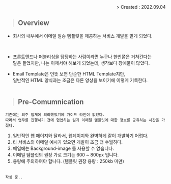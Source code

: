 <div align="right">> Created : 2022.09.04</div>

> ## Overview

- 회사의 내부에서 이메일 발송 템플릿을 제공하는 서비스 개발을 맡게 되었다.
<br>

- 프론트엔드나 퍼블리싱을 담당하는 사람이라면 누구나 한번쯤은 거쳐간다는<br>
말은 들었지만, 나는 이제서야 해보게 되었는데, 생각보다 장애물이 많았다.

- Email Template은 언뜻 보면 단순한 HTML Template지만, 
<br>일반적인 HTML 양식과는 조금은 다른 양상을 보이기에 이렇게 기록한다.
<br><br>

> ## Pre-Comumnication
```
기존에는 외주 업체에 의뢰했었기에 가이드 라인이 없었다. 
따라서 업무를 진행하기 전에 협업하는 팀과 이메일 템플릿에 대한 정보를 공유하는 시간을 가졌다.
```
1. 일반적인 웹 페이지와 달라서, 웹페이지와 완벽하게 같이 개발하기 어렵다.
2. 타 서비스의 이메일 예시가 있으면 개발이 조금 더 수월하다.
3. 메일에는 Background-image 를 사용할 수 없습니다.
4. 이메일 템플릿의 권장 가로 크기는 600 ~ 800px 입니다.
5. 용량에 주의하여야 합니다. (템플릿 권장 용량 : 250kb 미만)
<br><br>

```
작성 중..
```